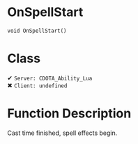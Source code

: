 # OnSpellStart
```
void OnSpellStart()
```
# Class
✔ `Server: CDOTA_Ability_Lua`  
✖ `Client: undefined`  

# Function Description
Cast time finished, spell effects begin.
